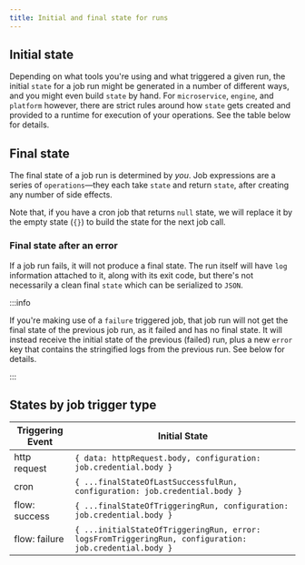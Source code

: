 ```yaml
---
title: Initial and final state for runs
---
```


## Initial state

Depending on what tools you're using and what triggered a given run, the initial
`state` for a job run might be generated in a number of different ways, and you
might even build `state` by hand. For `microservice`, `engine`, and `platform`
however, there are strict rules around how `state` gets created and provided to
a runtime for execution of your operations. See the table below for details.

## Final state

The final state of a job run is determined by _you_. Job expressions are a
series of `operations`—they each take `state` and return `state`, after creating
any number of side effects.

Note that, if you have a cron job that returns `null` state, we will replace it by the empty state (`{}`) to build the state for the next job call.

### Final state after an error

If a job run fails, it will not produce a final state. The run itself will have
`log` information attached to it, along with its exit code, but there's not
necessarily a clean final `state` which can be serialized to `JSON`.

:::info

If you're making use of a `failure` triggered job, that job run will not get the
final state of the previous job run, as it failed and has no final state. It
will instead receive the initial state of the previous (failed) run, plus a new
`error` key that contains the stringified logs from the previous run. See below
for details.

:::

## States by job trigger type

| Triggering Event | Initial State                                                                                          |
| ---------------- | ------------------------------------------------------------------------------------------------------ |
| http request     | `{ data: httpRequest.body, configuration: job.credential.body }`                                       |
| cron             | `{ ...finalStateOfLastSuccessfulRun, configuration: job.credential.body }`                         |
| flow: success    | `{ ...finalStateOfTriggeringRun, configuration: job.credential.body }`                                 |
| flow: failure    | `{ ...initialStateOfTriggeringRun, error: logsFromTriggeringRun, configuration: job.credential.body }` |
